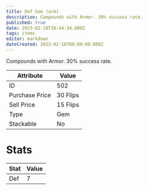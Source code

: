 ```yaml
---
title: Def Gem (arm)
description: Compounds with Armor. 30% success rate.
published: true
date: 2023-02-18T16:44:34.000Z
tags: items
editor: markdown
dateCreated: 2023-02-16T00:00:00.000Z
---
```


Compounds with Armor. 30% success rate.

|Attribute|Value|
|-|-|
|ID|502|
|Purchase Price|30 Flips|
|Sell Price|15 Flips|
|Type|Gem|
|Stackable|No|

# Stats
|Stat|Value|
|-|-|
|Def|7|

